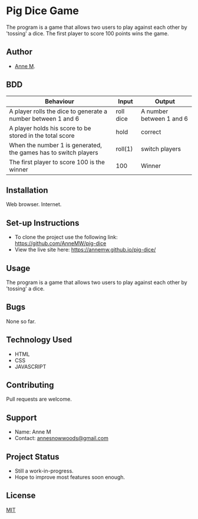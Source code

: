 # Pig Dice Game
The program is a game that allows two users to play against each other by 'tossing' a dice. The first player to score 100 points wins the game.
## Author
- [Anne M](https://github.com/AnneMW).
## BDD

| Behaviour |  Input |  Output |
------------|---------|---------|
| A player rolls the dice to generate a number between 1 and 6 | roll dice | A number between 1 and 6 |
| A player holds his score to be stored in the total score | hold | correct |
| When the number 1 is generated, the games has to switch players | roll(1) |switch players |
| The first player to score 100 is the winner| 100 | Winner |
## Installation
Web browser.
Internet.
## Set-up Instructions
- To clone the project use the following link: https://github.com/AnneMW/pig-dice
- View the live site here: https://annemw.github.io/pig-dice/
## Usage
The program is a game that allows two users to play against each other by 'tossing' a dice.
## Bugs
None so far.
## Technology Used
- HTML
- CSS
- JAVASCRIPT
## Contributing
Pull requests are welcome.
## Support
- Name: Anne M
- Contact: annesnowwoods@gmail.com
## Project Status
- Still a work-in-progress.
- Hope to improve most features soon enough.
## License
[MIT](https://github.com/AnneMW/pig-dice/blob/master/LICENSE.txt)
